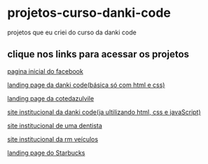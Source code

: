 # projetos-curso-danki-code
 projetos que eu criei do curso da danki code


<h2>clique nos links para acessar os projetos</h2>

<a href="https://deyvisonr.github.io/projetos-curso-danki-code/facebook">pagina inicial do facebook</a>

<a href="https://deyvisonr.github.io/projetos-curso-danki-code/projeto_01">landing page da danki code(básica só com html e css)</a>

<a href="https://deyvisonr.github.io/projetos-curso-danki-code/projeto_02">landing page da cotedazulvile</a>

<a href="https://deyvisonr.github.io/projetos-curso-danki-code/projeto_03">site institucional da danki code(ja ultilizando html, css e javaScript)</a>

<a href="https://deyvisonr.github.io/projetos-curso-danki-code/projeto_04">site institucional de uma dentista</a>

<a href="https://deyvisonr.github.io/projetos-curso-danki-code/projeto_05/home.html">site institucional da rm veículos</a>

<a href="https://deyvisonr.github.io/projetos-curso-danki-code/projeto_exercicio%20starbucks/">landing page do Starbucks</a>
